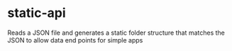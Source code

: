 static-api
==========

Reads a JSON file and generates a static folder structure that matches the JSON to allow data end points for simple apps
